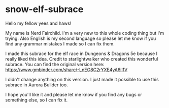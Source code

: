 # snow-elf-subrace

Hello my fellow yees and haws!

My name is Nerd Fairchild. I'm a very new to this whole coding thing but I'm trying. Also English is my second language so please let me know if you find any grammar mistakes I made so I can fix them.

I made this subrace for the elf race in Dungeons & Dragons 5e because I really liked this idea. Credit to starlightwalker who created this wonderful subrace. You can find the original version here: https://www.gmbinder.com/share/-LnEO8C2rYXE4yA6il1V

I didn't change anything on this version. I just made it possible to use this subrace in Aurora Builder too.

I hope you'll like it and please let me know if you find any bugs or something else, so I can fix it.
